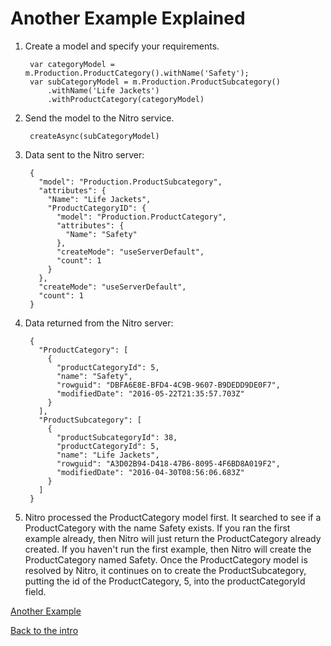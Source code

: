 # Another Example Explained #

1. Create a model and specify your requirements.

        var categoryModel = m.Production.ProductCategory().withName('Safety');
        var subCategoryModel = m.Production.ProductSubcategory()
            .withName('Life Jackets')
            .withProductCategory(categoryModel)


2. Send the model to the Nitro service.

        createAsync(subCategoryModel)


3. Data sent to the Nitro server:

        {
          "model": "Production.ProductSubcategory",
          "attributes": {
            "Name": "Life Jackets",
            "ProductCategoryID": {
              "model": "Production.ProductCategory",
              "attributes": {
                "Name": "Safety"
              },
              "createMode": "useServerDefault",
              "count": 1
            }
          },
          "createMode": "useServerDefault",
          "count": 1
        }

4. Data returned from the Nitro server:

        {
          "ProductCategory": [
            {
              "productCategoryId": 5,
              "name": "Safety",
              "rowguid": "DBFA6E8E-BFD4-4C9B-9607-B9DEDD9DE0F7",
              "modifiedDate": "2016-05-22T21:35:57.703Z"
            }
          ],
          "ProductSubcategory": [
            {
              "productSubcategoryId": 38,
              "productCategoryId": 5,
              "name": "Life Jackets",
              "rowguid": "A3D02B94-D418-47B6-8095-4F6BD8A019F2",
              "modifiedDate": "2016-04-30T08:56:06.683Z"
            }
          ]
        }

5. Nitro processed the ProductCategory model first.  It searched to see if a ProductCategory with the name Safety exists.  If you ran the first example already, then Nitro will just return the ProductCategory already created.  If you haven't run the first example, then Nitro will create the ProductCategory named Safety.  Once the ProductCategory model is resolved by Nitro, it continues on to create the ProductSubcategory, putting the id of the ProductCategory, 5, into the productCategoryId field.


[Another Example](factories.md)

[Back to the intro](intro.md)
